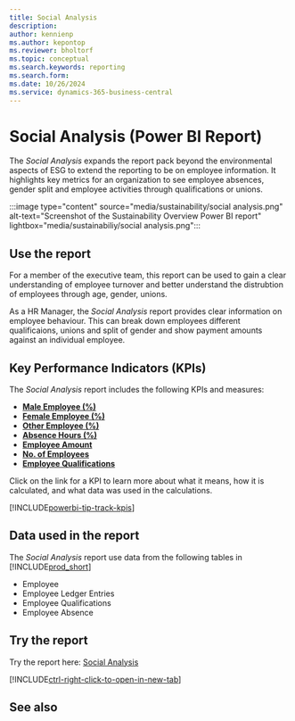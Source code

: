 ```yaml
---
title: Social Analysis
description: 
author: kennienp
ms.author: kepontop
ms.reviewer: bholtorf
ms.topic: conceptual
ms.search.keywords: reporting
ms.search.form: 
ms.date: 10/26/2024
ms.service: dynamics-365-business-central
---
```


# Social Analysis (Power BI Report)

The *Social Analysis* expands the report pack beyond the environmental aspects of ESG to extend the reporting to be on employee information. It highlights key metrics for an organization to see employee absences, gender split and employee activities through qualifications or unions.

:::image type="content" source="media/sustainability/social analysis.png" alt-text="Screenshot of the Sustainability Overview Power BI report" lightbox="media/sustainabiliy/social analysis.png":::


## Use the report

For a member of the executive team, this report can be used to gain a clear understanding of employee turnover and better understand the distrubtion of employees through age, gender, unions. 

As a HR Manager, the *Social Analysis* report provides clear information on employee behaviour. This can break down employees different qualificaions, unions and split of gender and show payment amounts against an individual employee.


## Key Performance Indicators (KPIs)

The *Social Analysis* report includes the following KPIs and measures: 

- [**Male Employee (%)**](sustainability-powerbi-kpis.md#male-employees-)
- [**Female Employee (%)**](sustainability-powerbi-kpis.md#female-employees-)
- [**Other Employee (%)**](sustainability-powerbi-kpis.md#other-employees-)
- [**Absence Hours (%)**](sustainability-powerbi-kpis.md#employee-absences-)
- [**Employee Amount**](sustainability-powerbi-kpis.md#employee-amount)
- [**No. of Employees**](sustainability-powerbi-kpis.md#no-of-employees)
- [**Employee Qualifications**](sustainability-powerbi-kpis.md#employee-qualifications)


Click on the link for a KPI to learn more about what it means, how it is calculated, and what data was used in the calculations. 

[!INCLUDE[powerbi-tip-track-kpis](includes/powerbi-tip-track-kpis.md)]


## Data used in the report

The *Social Analysis* report use data from the following tables in [!INCLUDE[prod_short](includes/prod_short.md)]

- Employee
- Employee Ledger Entries
- Employee Qualifications
- Employee Absence

## Try the report

Try the report here: [Social Analysis](https://businesscentral.dynamics.com?page=37091)

[!INCLUDE[ctrl-right-click-to-open-in-new-tab](includes/ctrl-right-click-to-open-in-new-tab.md)]

## See also